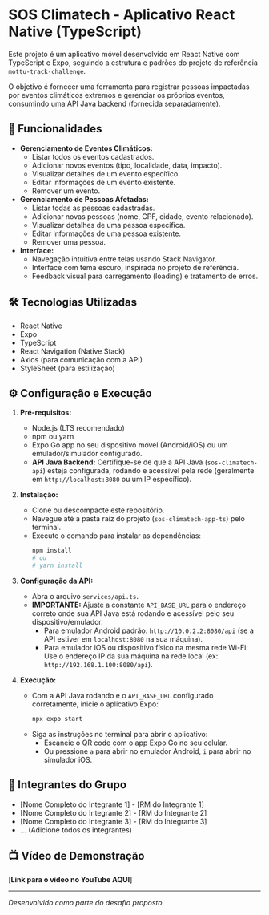 # SOS Climatech - Aplicativo React Native (TypeScript)

Este projeto é um aplicativo móvel desenvolvido em React Native com TypeScript e Expo, seguindo a estrutura e padrões do projeto de referência `mottu-track-challenge`.

O objetivo é fornecer uma ferramenta para registrar pessoas impactadas por eventos climáticos extremos e gerenciar os próprios eventos, consumindo uma API Java backend (fornecida separadamente).

## 🚀 Funcionalidades

*   **Gerenciamento de Eventos Climáticos:**
    *   Listar todos os eventos cadastrados.
    *   Adicionar novos eventos (tipo, localidade, data, impacto).
    *   Visualizar detalhes de um evento específico.
    *   Editar informações de um evento existente.
    *   Remover um evento.
*   **Gerenciamento de Pessoas Afetadas:**
    *   Listar todas as pessoas cadastradas.
    *   Adicionar novas pessoas (nome, CPF, cidade, evento relacionado).
    *   Visualizar detalhes de uma pessoa específica.
    *   Editar informações de uma pessoa existente.
    *   Remover uma pessoa.
*   **Interface:**
    *   Navegação intuitiva entre telas usando Stack Navigator.
    *   Interface com tema escuro, inspirada no projeto de referência.
    *   Feedback visual para carregamento (loading) e tratamento de erros.

## 🛠 Tecnologias Utilizadas

*   React Native
*   Expo
*   TypeScript
*   React Navigation (Native Stack)
*   Axios (para comunicação com a API)
*   StyleSheet (para estilização)

## ⚙️ Configuração e Execução

1.  **Pré-requisitos:**
    *   Node.js (LTS recomendado)
    *   npm ou yarn
    *   Expo Go app no seu dispositivo móvel (Android/iOS) ou um emulador/simulador configurado.
    *   **API Java Backend:** Certifique-se de que a API Java (`sos-climatech-api`) esteja configurada, rodando e acessível pela rede (geralmente em `http://localhost:8080` ou um IP específico).

2.  **Instalação:**
    *   Clone ou descompacte este repositório.
    *   Navegue até a pasta raiz do projeto (`sos-climatech-app-ts`) pelo terminal.
    *   Execute o comando para instalar as dependências:
        ```bash
        npm install
        # ou
        # yarn install
        ```

3.  **Configuração da API:**
    *   Abra o arquivo `services/api.ts`.
    *   **IMPORTANTE:** Ajuste a constante `API_BASE_URL` para o endereço correto onde sua API Java está rodando e acessível pelo seu dispositivo/emulador.
        *   Para emulador Android padrão: `http://10.0.2.2:8080/api` (se a API estiver em `localhost:8080` na sua máquina).
        *   Para emulador iOS ou dispositivo físico na mesma rede Wi-Fi: Use o endereço IP da sua máquina na rede local (ex: `http://192.168.1.100:8080/api`).

4.  **Execução:**
    *   Com a API Java rodando e o `API_BASE_URL` configurado corretamente, inicie o aplicativo Expo:
        ```bash
        npx expo start
        ```
    *   Siga as instruções no terminal para abrir o aplicativo:
        *   Escaneie o QR code com o app Expo Go no seu celular.
        *   Ou pressione `a` para abrir no emulador Android, `i` para abrir no simulador iOS.

## 👥 Integrantes do Grupo

*   [Nome Completo do Integrante 1] - [RM do Integrante 1]
*   [Nome Completo do Integrante 2] - [RM do Integrante 2]
*   [Nome Completo do Integrante 3] - [RM do Integrante 3]
*   ... (Adicione todos os integrantes)

## 📺 Vídeo de Demonstração

[**Link para o vídeo no YouTube AQUI**]

---

*Desenvolvido como parte do desafio proposto.*

